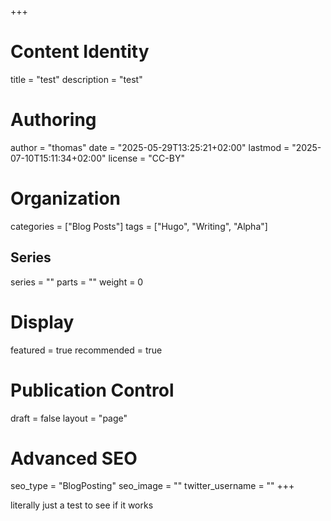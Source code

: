 +++
# Content Identity
title = "test"
description = "test"

# Authoring
author = "thomas"
date = "2025-05-29T13:25:21+02:00"
lastmod = "2025-07-10T15:11:34+02:00"
license = "CC-BY"

# Organization
categories = ["Blog Posts"]
tags = ["Hugo", "Writing", "Alpha"]
## Series
series = ""
parts = ""
weight = 0

# Display
featured = true
recommended = true

# Publication Control
draft = false
layout = "page"

# Advanced SEO
seo\_type = "BlogPosting"
seo\_image = ""
twitter\_username = ""
+++

literally just a test to see if it works